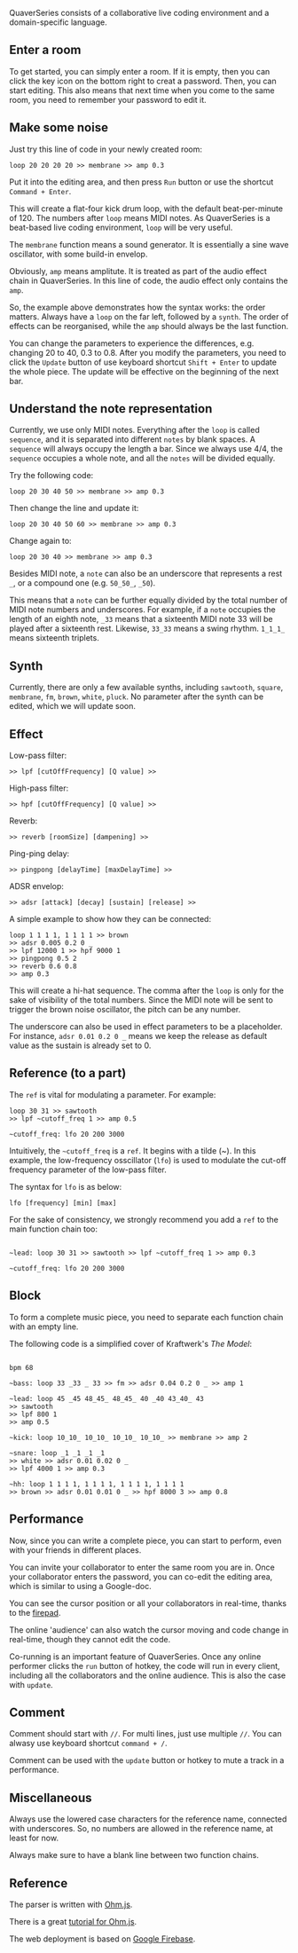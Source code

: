 QuaverSeries consists of a collaborative live coding environment and a domain-specific language.

## Enter a room

To get started, you can simply enter a room. If it is empty, then you can click the key icon on the bottom right to creat a password. Then, you can start editing. This also means that next time when you come to the same room, you need to remember your password to edit it.

## Make some noise

Just try this line of code in your newly created room:

```
loop 20 20 20 20 >> membrane >> amp 0.3
```

Put it into the editing area, and then press ```Run``` button or use the shortcut ```Command + Enter```. 

This will create a flat-four kick drum loop, with the default beat-per-minute of 120. The numbers after ```loop``` means MIDI notes. As QuaverSeries is a beat-based live coding environment, ```loop``` will be very useful.

The ```membrane``` function means a sound generator. It is essentially a sine wave oscillator, with some build-in envelop.

Obviously, ```amp``` means amplitute. It is treated as part of the audio effect chain in QuaverSeries. In this line of code, the audio effect only contains the ```amp```.

So, the example above demonstrates how the syntax works: the order matters. Always have a ```loop``` on the far left, followed by a ```synth```. The order of effects can be reorganised, while the ```amp``` should always be the last function.

You can change the parameters to experience the differences, e.g. changing 20 to 40, 0.3 to 0.8. After you modify the parameters, you need to click the ```Update``` button of use keyboard shortcut ```Shift + Enter``` to update the whole piece. The update will be effective on the beginning of the next bar.

## Understand the note representation

Currently, we use only MIDI notes. Everything after the ```loop``` is called ```sequence```, and it is separated into different ```notes``` by blank spaces. A ```sequence``` will always occupy the length a bar. Since we always use 4/4, the ```sequence``` occupies a whole note, and all the ```notes``` will be divided equally.

Try the following code:

```loop 20 30 40 50 >> membrane >> amp 0.3```

Then change the line and update it:

```loop 20 30 40 50 60 >> membrane >> amp 0.3```

Change again to:

```loop 20 30 40 >> membrane >> amp 0.3```

Besides MIDI note, a ```note``` can also be an underscore that represents a rest ```_```, or a compound one (e.g. ```50_50_```, ```_50```).

This means that a ```note``` can be further equally divided by the total number of MIDI note numbers and underscores. For example, if a ```note``` occupies the length of an eighth note, ```_33``` means that a sixteenth MIDI note 33 will be played after a sixteenth rest. Likewise, ```33_33``` means a swing rhythm. ```1_1_1_``` means sixteenth triplets.

## Synth

Currently, there are only a few available synths, including ```sawtooth```, ```square```, ```membrane```, ```fm```, ```brown```, ```white```, ```pluck```. No parameter after the synth can be edited, which we will update soon.

## Effect

Low-pass filter:
```
>> lpf [cutOffFrequency] [Q value] >>
```
High-pass filter:
```
>> hpf [cutOffFrequency] [Q value] >>
```
Reverb:
```
>> reverb [roomSize] [dampening] >>
```
Ping-ping delay:
```
>> pingpong [delayTime] [maxDelayTime] >>
```
ADSR envelop:
```
>> adsr [attack] [decay] [sustain] [release] >>
```
A simple example to show how they can be connected:
```
loop 1 1 1 1, 1 1 1 1 >> brown
>> adsr 0.005 0.2 0 _
>> lpf 12000 1 >> hpf 9000 1
>> pingpong 0.5 2
>> reverb 0.6 0.8
>> amp 0.3
```

This will create a hi-hat sequence. The comma after the ```loop``` is only for the sake of visibility of the total numbers. Since the MIDI note will be sent to trigger the brown noise oscillator, the pitch can be any number.

The underscore can also be used in effect parameters to be a placeholder. For instance, ```adsr 0.01 0.2 0 _``` means we keep the release as default value as the sustain is already set to 0.

## Reference (to a part)

The ```ref``` is vital for modulating a parameter.
For example:
```
loop 30 31 >> sawtooth
>> lpf ~cutoff_freq 1 >> amp 0.5

~cutoff_freq: lfo 20 200 3000
```

Intuitively, the ```~cutoff_freq``` is a ```ref```. It begins with a tilde (~). In this example, the low-frequency osscillator (```lfo```) is used to modulate the cut-off frequency parameter of the low-pass filter.

The syntax for ```lfo``` is as below:
```
lfo [frequency] [min] [max]
```
For the sake of consistency, we strongly recommend you add a ```ref``` to the main function chain too:
```

~lead: loop 30 31 >> sawtooth >> lpf ~cutoff_freq 1 >> amp 0.3

~cutoff_freq: lfo 20 200 3000
```

## Block

To form a complete music piece, you need to separate each function chain with an empty line.

The following code is a simplified cover of Kraftwerk's *The Model*:

```

bpm 68

~bass: loop 33 _33 _ 33 >> fm >> adsr 0.04 0.2 0 _ >> amp 1

~lead: loop 45 _45 48_45_ 48_45_ 40 _40 43_40_ 43
>> sawtooth
>> lpf 800 1
>> amp 0.5

~kick: loop 10_10_ 10_10_ 10_10_ 10_10_ >> membrane >> amp 2

~snare: loop _1 _1 _1 _1
>> white >> adsr 0.01 0.02 0 _
>> lpf 4000 1 >> amp 0.3

~hh: loop 1 1 1 1, 1 1 1 1, 1 1 1 1, 1 1 1 1
>> brown >> adsr 0.01 0.01 0 _ >> hpf 8000 3 >> amp 0.8
```

## Performance
Now, since you can write a complete piece, you can start to perform, even with your friends in different places.

You can invite your collaborator to enter the same room you are in. Once your collaborator enters the password, you can co-edit the editing area, which is similar to using a Google-doc.

You can see the cursor position or all your collaborators in real-time, thanks to the [firepad](https://firepad.io/).

The online 'audience' can also watch the cursor moving and code change in real-time, though they cannot edit the code.

Co-running is an important feature of QuaverSeries. Once any online performer clicks the ```run``` button of hotkey, the code will run in every client, including all the collaborators and the online audience. This is also the case with ```update```.

## Comment

Comment should start with ```//```. For multi lines, just use multiple ```//```. You can alwasy use keyboard shortcut ```command + /```.

Comment can be used with the ```update``` button or hotkey to mute a track in a performance.

## Miscellaneous

Always use the lowered case characters for the reference name, connected with underscores. So, no numbers are allowed in the reference name, at least for now.

Always make sure to have a blank line between two function chains.

## Reference

The parser is written with [Ohm.js](https://github.com/harc/ohm).

There is a great [tutorial for Ohm.js](https://nextjournal.com/dubroy/ohm-parsing-made-easy).

The web deployment is based on [Google Firebase](https://firebase.com/).